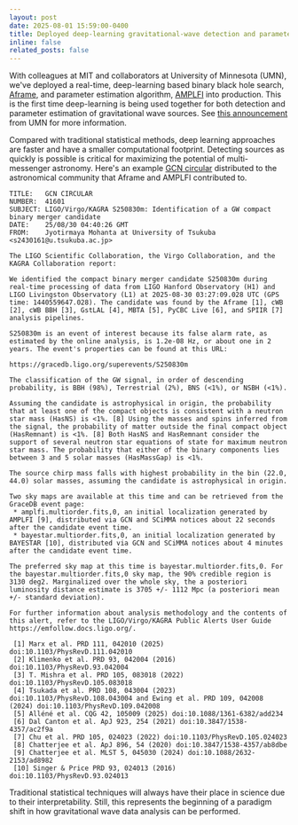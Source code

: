 ```yaml
---
layout: post
date: 2025-08-01 15:59:00-0400
title: Deployed deep-learning gravitational-wave detection and parameter estimation algorithms into production
inline: false
related_posts: false
---
```


With colleagues at MIT and collaborators at University of Minnesota (UMN), we've deployed a 
real-time, deep-learning based binary black hole search, [Aframe](/projects/aframe), and parameter estimation algorithm, [AMPLFI](amplfi) into production. This is the first time deep-learning is being used 
together for both detection and parameter estimation of gravitational wave sources. See [this announcement](https://cse.umn.edu/mifa/news/umn-and-mit-launch-first-real-time-machine-learning-search-colliding-black-holes) from UMN for more information.

Compared with traditional statistical methods, deep learning approaches are faster and have a smaller computational footprint. Detecting sources as quickly is possible is critical for maximizing the potential of multi-messenger astronomy. Here's an example [GCN circular](https://gcn.nasa.gov/circulars/41601?view=index&query=S250830m+&startDate=&endDate=&sort=circularID) distributed to the astronomical community that Aframe and AMPLFI contributed to.

```
TITLE:   GCN CIRCULAR
NUMBER:  41601
SUBJECT: LIGO/Virgo/KAGRA S250830m: Identification of a GW compact binary merger candidate
DATE:    25/08/30 04:40:26 GMT
FROM:    Jyotirmaya Mohanta at University of Tsukuba  <s2430161@u.tsukuba.ac.jp>

The LIGO Scientific Collaboration, the Virgo Collaboration, and the KAGRA Collaboration report:

We identified the compact binary merger candidate S250830m during real-time processing of data from LIGO Hanford Observatory (H1) and LIGO Livingston Observatory (L1) at 2025-08-30 03:27:09.028 UTC (GPS time: 1440559647.028). The candidate was found by the Aframe [1], cWB [2], cWB BBH [3], GstLAL [4], MBTA [5], PyCBC Live [6], and SPIIR [7] analysis pipelines.

S250830m is an event of interest because its false alarm rate, as estimated by the online analysis, is 1.2e-08 Hz, or about one in 2 years. The event's properties can be found at this URL:

https://gracedb.ligo.org/superevents/S250830m

The classification of the GW signal, in order of descending probability, is BBH (98%), Terrestrial (2%), BNS (<1%), or NSBH (<1%).

Assuming the candidate is astrophysical in origin, the probability that at least one of the compact objects is consistent with a neutron star mass (HasNS) is <1%. [8] Using the masses and spins inferred from the signal, the probability of matter outside the final compact object (HasRemnant) is <1%. [8] Both HasNS and HasRemnant consider the support of several neutron star equations of state for maximum neutron star mass. The probability that either of the binary components lies between 3 and 5 solar masses (HasMassGap) is <1%.

The source chirp mass falls with highest probability in the bin (22.0, 44.0) solar masses, assuming the candidate is astrophysical in origin.

Two sky maps are available at this time and can be retrieved from the GraceDB event page:
 * amplfi.multiorder.fits,0, an initial localization generated by AMPLFI [9], distributed via GCN and SCiMMA notices about 22 seconds after the candidate event time.
 * bayestar.multiorder.fits,0, an initial localization generated by BAYESTAR [10], distributed via GCN and SCiMMA notices about 4 minutes after the candidate event time.

The preferred sky map at this time is bayestar.multiorder.fits,0. For the bayestar.multiorder.fits,0 sky map, the 90% credible region is 3130 deg2. Marginalized over the whole sky, the a posteriori luminosity distance estimate is 3705 +/- 1112 Mpc (a posteriori mean +/- standard deviation).

For further information about analysis methodology and the contents of this alert, refer to the LIGO/Virgo/KAGRA Public Alerts User Guide https://emfollow.docs.ligo.org/.

 [1] Marx et al. PRD 111, 042010 (2025) doi:10.1103/PhysRevD.111.042010
 [2] Klimenko et al. PRD 93, 042004 (2016) doi:10.1103/PhysRevD.93.042004
 [3] T. Mishra et al. PRD 105, 083018 (2022) doi:10.1103/PhysRevD.105.083018
 [4] Tsukada et al. PRD 108, 043004 (2023) doi:10.1103/PhysRevD.108.043004 and Ewing et al. PRD 109, 042008 (2024) doi:10.1103/PhysRevD.109.042008
 [5] Alléné et al. CQG 42, 105009 (2025) doi:10.1088/1361-6382/add234
 [6] Dal Canton et al. ApJ 923, 254 (2021) doi:10.3847/1538-4357/ac2f9a
 [7] Chu et al. PRD 105, 024023 (2022) doi:10.1103/PhysRevD.105.024023
 [8] Chatterjee et al. ApJ 896, 54 (2020) doi:10.3847/1538-4357/ab8dbe
 [9] Chatterjee et al. MLST 5, 045030 (2024) doi:10.1088/2632-2153/ad8982
 [10] Singer & Price PRD 93, 024013 (2016) doi:10.1103/PhysRevD.93.024013
 ```

Traditional statistical techniques will always have their place in science due to their interpretability. 
Still, this represents the beginning of a paradigm shift in how gravitational wave data analysis can be performed.


